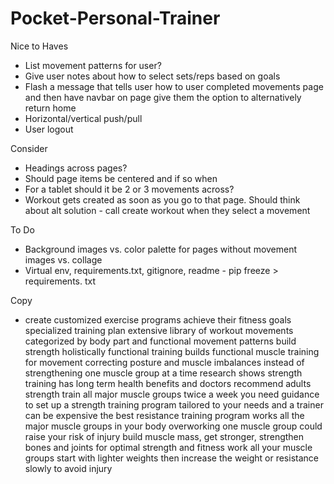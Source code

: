 # Pocket-Personal-Trainer

Nice to Haves
- List movement patterns for user?
- Give user notes about how to select sets/reps based on goals
- Flash a message that tells user how to user completed movements page and then have navbar on  page give them the option to alternatively return home 
- Horizontal/vertical push/pull
- User logout

Consider
- Headings across pages?
- Should page items be centered and if so when
- For a tablet should it be 2 or 3 movements across?
- Workout gets created as soon as you go to that page. Should think about alt solution - call create workout when they select a movement


To Do
- Background images vs. color palette for pages without movement images vs. collage
- Virtual env, requirements.txt, gitignore, readme - pip freeze > requirements. txt

Copy
- create customized exercise programs
achieve their fitness goals
specialized training plan
extensive library of workout movements
categorized by body part and functional movement patterns
build strength holistically 
functional training builds functional muscle
training for movement
correcting posture and muscle imbalances
instead of strengthening one muscle group at a time
research shows strength training has long term health benefits and doctors recommend adults strength train all major muscle groups twice a week
you need guidance to set up a strength training program tailored to your needs and a trainer can be expensive 
the best resistance training program works all the major muscle groups in your body
overworking one muscle group could raise your risk of injury
build muscle mass, get stronger, strengthen bones and joints
for optimal strength and fitness work all your muscle groups
start with lighter weights then increase the weight or resistance slowly to avoid injury